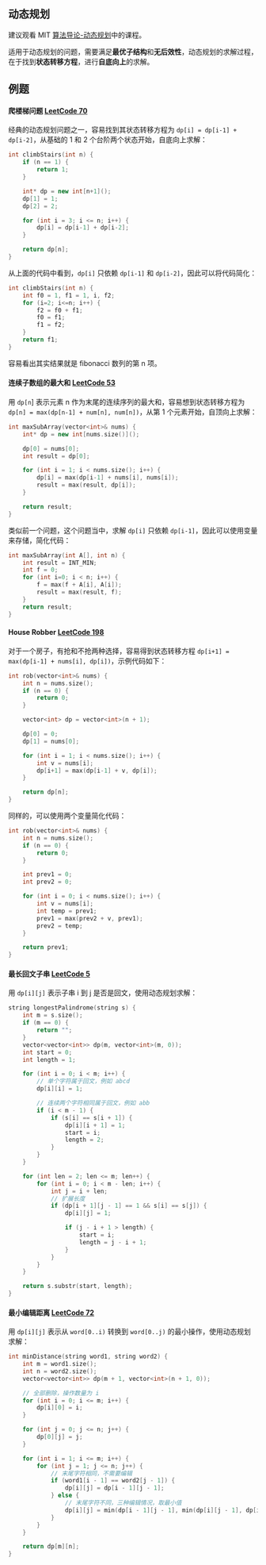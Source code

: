 ## 动态规划

建议观看 MIT [算法导论-动态规划](http://open.163.com/movie/2010/12/L/4/M6UTT5U0I_M6V2U1HL4.html)中的课程。

适用于动态规划的问题，需要满足**最优子结构**和**无后效性**，动态规划的求解过程，在于找到**状态转移方程**，进行**自底向上**的求解。

## 例题

#### 爬楼梯问题 [LeetCode 70](https://leetcode.com/problems/climbing-stairs/)

经典的动态规划问题之一，容易找到其状态转移方程为 `dp[i] = dp[i-1] + dp[i-2]`，从基础的 1 和 2 个台阶两个状态开始，自底向上求解：

```cpp
int climbStairs(int n) {
    if (n == 1) {
        return 1;
    }

    int* dp = new int[n+1]();
    dp[1] = 1;
    dp[2] = 2;

    for (int i = 3; i <= n; i++) {
        dp[i] = dp[i-1] + dp[i-2];
    }

    return dp[n];
}
```

从上面的代码中看到，`dp[i]` 只依赖 `dp[i-1]` 和 `dp[i-2]`，因此可以将代码简化：

```cpp
int climbStairs(int n) {
    int f0 = 1, f1 = 1, i, f2;
    for (i=2; i<=n; i++) {
        f2 = f0 + f1;
        f0 = f1;
        f1 = f2;
    }
    return f1;
}
```

容易看出其实结果就是 fibonacci 数列的第 n 项。

#### 连续子数组的最大和 [LeetCode 53](https://leetcode.com/problems/maximum-subarray/)

用 `dp[n`] 表示元素 n 作为末尾的连续序列的最大和，容易想到状态转移方程为`dp[n] = max(dp[n-1] + num[n], num[n])`，从第 1 个元素开始，自顶向上求解：

```cpp
int maxSubArray(vector<int>& nums) {
    int* dp = new int[nums.size()]();

    dp[0] = nums[0];
    int result = dp[0];

    for (int i = 1; i < nums.size(); i++) {
        dp[i] = max(dp[i-1] + nums[i], nums[i]);
        result = max(result, dp[i]);
    }

    return result;
}
```

类似前一个问题，这个问题当中，求解 `dp[i]` 只依赖 `dp[i-1]`，因此可以使用变量来存储，简化代码：

```cpp
int maxSubArray(int A[], int n) {
    int result = INT_MIN;
    int f = 0;
    for (int i=0; i < n; i++) {
        f = max(f + A[i], A[i]);
        result = max(result, f);
    }
    return result;
}
```

#### House Robber [LeetCode 198](https://leetcode.com/problems/house-robber/)

对于一个房子，有抢和不抢两种选择，容易得到状态转移方程 `dp[i+1] = max(dp[i-1] + nums[i], dp[i])`，示例代码如下：

```cpp
int rob(vector<int>& nums) {
    int n = nums.size();
    if (n == 0) {
        return 0;
    }

    vector<int> dp = vector<int>(n + 1);

    dp[0] = 0;
    dp[1] = nums[0];

    for (int i = 1; i < nums.size(); i++) {
        int v = nums[i];
        dp[i+1] = max(dp[i-1] + v, dp[i]);
    }

    return dp[n];
}
```

同样的，可以使用两个变量简化代码：

```cpp
int rob(vector<int>& nums) {
    int n = nums.size();
    if (n == 0) {
        return 0;
    }

    int prev1 = 0;
    int prev2 = 0;

    for (int i = 0; i < nums.size(); i++) {
        int v = nums[i];
        int temp = prev1;
        prev1 = max(prev2 + v, prev1);
        prev2 = temp;
    }

    return prev1;
}
```

#### 最长回文子串 [LeetCode 5](https://leetcode.com/problems/longest-palindromic-substring/)

用 `dp[i][j]` 表示子串 i 到 j 是否是回文，使用动态规划求解：

```cpp
string longestPalindrome(string s) {
	int m = s.size();
	if (m == 0) {
		return "";
	}
	vector<vector<int>> dp(m, vector<int>(m, 0));
	int start = 0;
	int length = 1;

	for (int i = 0; i < m; i++) {
        // 单个字符属于回文，例如 abcd
		dp[i][i] = 1;

        // 连续两个字符相同属于回文，例如 abb
		if (i < m - 1) {
			if (s[i] == s[i + 1]) {
				dp[i][i + 1] = 1;
                start = i;
				length = 2;
			}
		}
	}

	for (int len = 2; len <= m; len++) {
		for (int i = 0; i < m - len; i++) {
			int j = i + len;
            // 扩展长度
			if (dp[i + 1][j - 1] == 1 && s[i] == s[j]) {
				dp[i][j] = 1;

				if (j - i + 1 > length) {
                    start = i;
					length = j - i + 1;
				}
			}
		}
	}

	return s.substr(start, length);
}
```

#### 最小编辑距离 [LeetCode 72](https://leetcode.com/problems/edit-distance/)

用 `dp[i][j]` 表示从 `word[0..i)` 转换到 `word[0..j)` 的最小操作，使用动态规划求解：

```cpp
int minDistance(string word1, string word2) {
    int m = word1.size();
    int n = word2.size();
    vector<vector<int>> dp(m + 1, vector<int>(n + 1, 0));

    // 全部删除，操作数量为 i
    for (int i = 0; i <= m; i++) {
        dp[i][0] = i;
    }

    for (int j = 0; j <= n; j++) {
        dp[0][j] = j;
    }

    for (int i = 1; i <= m; i++) {
        for (int j = 1; j <= n; j++) {
            // 末尾字符相同，不需要编辑
            if (word1[i - 1] == word2[j - 1]) {
                dp[i][j] = dp[i - 1][j - 1];
            } else {
                // 末尾字符不同，三种编辑情况，取最小值
                dp[i][j] = min(dp[i - 1][j - 1], min(dp[i][j - 1], dp[i - 1][j])) + 1;
            }
        }
    }

    return dp[m][n];
}
```
